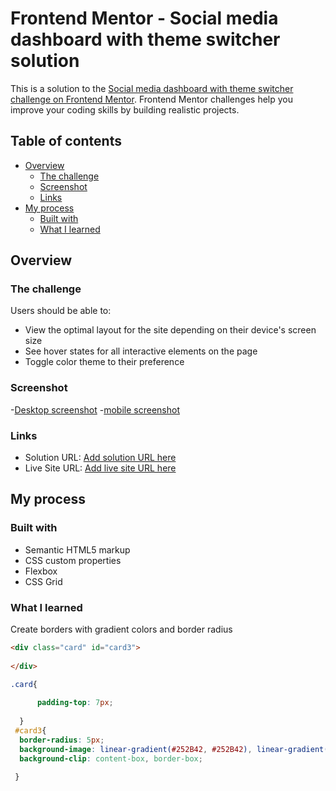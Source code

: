 # Frontend Mentor - Social media dashboard with theme switcher solution

This is a solution to the [Social media dashboard with theme switcher challenge on Frontend Mentor](https://www.frontendmentor.io/challenges/social-media-dashboard-with-theme-switcher-6oY8ozp_H). Frontend Mentor challenges help you improve your coding skills by building realistic projects. 

## Table of contents

- [Overview](#overview)
  - [The challenge](#the-challenge)
  - [Screenshot](#screenshot)
  - [Links](#links)
- [My process](#my-process)
  - [Built with](#built-with)
  - [What I learned](#what-i-learned)


## Overview

### The challenge

Users should be able to:

- View the optimal layout for the site depending on their device's screen size
- See hover states for all interactive elements on the page
- Toggle color theme to their preference

### Screenshot

-[Desktop screenshot](images/Desktop-FireShotCapture.png)
-[mobile screenshot](images/mobile-FireShotCapture.png)





### Links

- Solution URL: [Add solution URL here](https://your-solution-url.com)
- Live Site URL: [Add live site URL here](https://your-live-site-url.com)

## My process

### Built with

- Semantic HTML5 markup
- CSS custom properties
- Flexbox
- CSS Grid



### What I learned

Create borders with gradient colors and border radius

```html
<div class="card" id="card3">
       
</div>
```
```css
.card{
    
      padding-top: 7px;
     
  }
 #card3{
  border-radius: 5px;
  background-image: linear-gradient(#252B42, #252B42), linear-gradient(250deg , #DF4896 0%, #EE877E 50.91%, #FDC366 100%);
  background-clip: content-box, border-box;
  
 }
```




